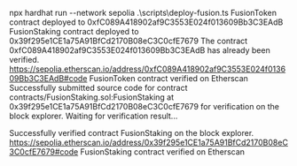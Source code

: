 npx hardhat run --network sepolia .\scripts\deploy-fusion.ts
FusionToken contract deployed to 0xfC089A418902af9C3553E024f013609Bb3C3EAdB
FusionStaking contract deployed to 0x39f295e1CE1a75A91BfCd2170B08eC3C0cfE7679
The contract 0xfC089A418902af9C3553E024f013609Bb3C3EAdB has already been verified.
https://sepolia.etherscan.io/address/0xfC089A418902af9C3553E024f013609Bb3C3EAdB#code
FusionToken contract verified on Etherscan
Successfully submitted source code for contract
contracts/FusionStaking.sol:FusionStaking at 0x39f295e1CE1a75A91BfCd2170B08eC3C0cfE7679
for verification on the block explorer. Waiting for verification result...

Successfully verified contract FusionStaking on the block explorer.
https://sepolia.etherscan.io/address/0x39f295e1CE1a75A91BfCd2170B08eC3C0cfE7679#code
FusionStaking contract verified on Etherscan
